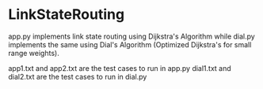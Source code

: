 # LinkStateRouting

app.py implements link state routing using Dijkstra's Algorithm while dial.py implements the same using Dial's Algorithm (Optimized Dijkstra's for small range weights).

app1.txt and app2.txt are the test cases to run in app.py 
dial1.txt and dial2.txt are the test cases to run in dial.py
